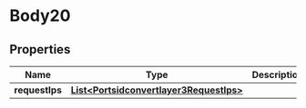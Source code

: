 
# Body20

## Properties
Name | Type | Description | Notes
------------ | ------------- | ------------- | -------------
**requestIps** | [**List&lt;Portsidconvertlayer3RequestIps&gt;**](Portsidconvertlayer3RequestIps.md) |  |  [optional]



